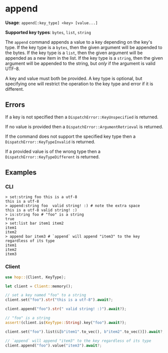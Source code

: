 # append

**Usage**: `append[:key_type] <key> [value...]`

**Supported key types**: `bytes`, `list`, `string`

The `append` command appends a value to a key depending on the key's type. If
the key type is a `bytes`, then the given argument will be appended to the
bytes. If the key type is a `list`, then the given argument will be appended as
a new item in the list. If the key type is a `string`, then the given argument
will be appended to the string, but *only* if the argument is valid UTF-8.

A key and value must both be provided. A key type is optional, but specifying
one will restrict the operation to the key type and error if it is different.

## Errors

If a key is not specified then a `DispatchError::KeyUnspecified` is returned.

If no value is provided then a `DispatchError::ArgumentRetrieval` is returned.

If the command does not support the specified key type then a
`DispatchError::KeyTypeInvalid` is returned.

If a provided value is of the wrong type then a
`DispatchError::KeyTypeDifferent` is returned.

## Examples

### CLI

```
> set:string foo this is a utf-8
this is a utf-8
> append:string foo  valid string! :) # note the extra space
this is a utf-8 valid string! :)
> is:string foo # "foo" is a string
true
> set:list bar item1 item2
item1
item2
> append bar item3 # `append` will append "item3" to the key regardless of its type
item1
item2
item3
```

### Client

```rust
use hop::{Client, KeyType};

let client = Client::memory();

// set a key named "foo" to a string
client.set("foo").str("this is a utf-8").await?;

client.append("foo").str(" valid string! :)").await?);

// "foo" is a string
assert!(client.is(KeyType::String).key("foo").await?);

client.set("foo").list(&[b"item1".to_vec(), b"item2".to_vec()]).await?;

// `append` will append "item3" to the key regardless of its type
client.append("foo").value("item3").await?;
```

